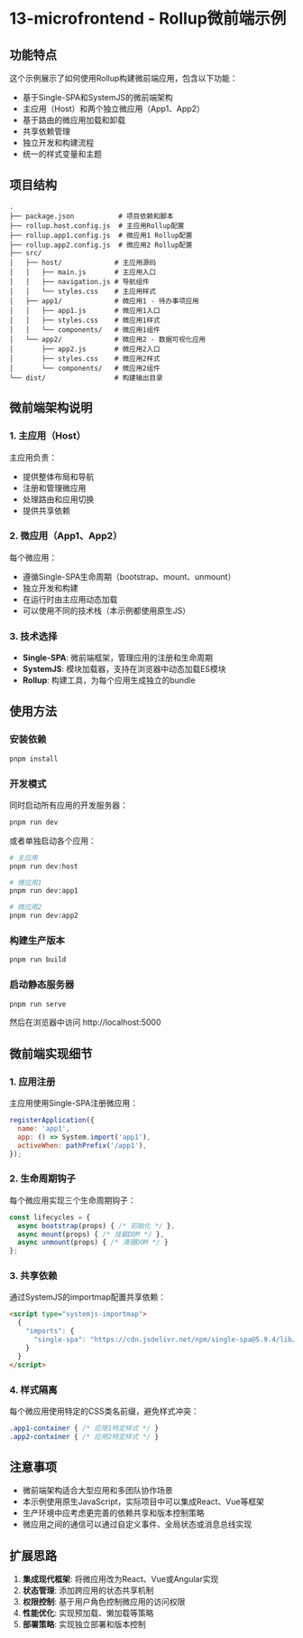 # 13-microfrontend - Rollup微前端示例

## 功能特点

这个示例展示了如何使用Rollup构建微前端应用，包含以下功能：

- 基于Single-SPA和SystemJS的微前端架构
- 主应用（Host）和两个独立微应用（App1、App2）
- 基于路由的微应用加载和卸载
- 共享依赖管理
- 独立开发和构建流程
- 统一的样式变量和主题

## 项目结构

```
.
├── package.json           # 项目依赖和脚本
├── rollup.host.config.js  # 主应用Rollup配置
├── rollup.app1.config.js  # 微应用1 Rollup配置
├── rollup.app2.config.js  # 微应用2 Rollup配置
├── src/
│   ├── host/             # 主应用源码
│   │   ├── main.js       # 主应用入口
│   │   ├── navigation.js # 导航组件
│   │   └── styles.css    # 主应用样式
│   ├── app1/             # 微应用1 - 待办事项应用
│   │   ├── app1.js       # 微应用1入口
│   │   ├── styles.css    # 微应用1样式
│   │   └── components/   # 微应用1组件
│   └── app2/             # 微应用2 - 数据可视化应用
│       ├── app2.js       # 微应用2入口
│       ├── styles.css    # 微应用2样式
│       └── components/   # 微应用2组件
└── dist/                 # 构建输出目录
```

## 微前端架构说明

### 1. 主应用（Host）

主应用负责：
- 提供整体布局和导航
- 注册和管理微应用
- 处理路由和应用切换
- 提供共享依赖

### 2. 微应用（App1、App2）

每个微应用：
- 遵循Single-SPA生命周期（bootstrap、mount、unmount）
- 独立开发和构建
- 在运行时由主应用动态加载
- 可以使用不同的技术栈（本示例都使用原生JS）

### 3. 技术选择

- **Single-SPA**: 微前端框架，管理应用的注册和生命周期
- **SystemJS**: 模块加载器，支持在浏览器中动态加载ES模块
- **Rollup**: 构建工具，为每个应用生成独立的bundle

## 使用方法

### 安装依赖

```bash
pnpm install
```

### 开发模式

同时启动所有应用的开发服务器：

```bash
pnpm run dev
```

或者单独启动各个应用：

```bash
# 主应用
pnpm run dev:host

# 微应用1
pnpm run dev:app1

# 微应用2
pnpm run dev:app2
```

### 构建生产版本

```bash
pnpm run build
```

### 启动静态服务器

```bash
pnpm run serve
```

然后在浏览器中访问 http://localhost:5000

## 微前端实现细节

### 1. 应用注册

主应用使用Single-SPA注册微应用：

```javascript
registerApplication({
  name: 'app1',
  app: () => System.import('app1'),
  activeWhen: pathPrefix('/app1'),
});
```

### 2. 生命周期钩子

每个微应用实现三个生命周期钩子：

```javascript
const lifecycles = {
  async bootstrap(props) { /* 初始化 */ },
  async mount(props) { /* 挂载DOM */ },
  async unmount(props) { /* 清理DOM */ }
};
```

### 3. 共享依赖

通过SystemJS的importmap配置共享依赖：

```html
<script type="systemjs-importmap">
  {
    "imports": {
      "single-spa": "https://cdn.jsdelivr.net/npm/single-spa@5.9.4/lib/system/single-spa.min.js"
    }
  }
</script>
```

### 4. 样式隔离

每个微应用使用特定的CSS类名前缀，避免样式冲突：

```css
.app1-container { /* 应用1特定样式 */ }
.app2-container { /* 应用2特定样式 */ }
```

## 注意事项

- 微前端架构适合大型应用和多团队协作场景
- 本示例使用原生JavaScript，实际项目中可以集成React、Vue等框架
- 生产环境中应考虑更完善的依赖共享和版本控制策略
- 微应用之间的通信可以通过自定义事件、全局状态或消息总线实现

## 扩展思路

1. **集成现代框架**: 将微应用改为React、Vue或Angular实现
2. **状态管理**: 添加跨应用的状态共享机制
3. **权限控制**: 基于用户角色控制微应用的访问权限
4. **性能优化**: 实现预加载、懒加载等策略
5. **部署策略**: 实现独立部署和版本控制
